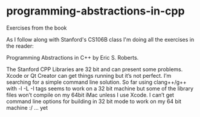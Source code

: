 programming-abstractions-in-cpp
===============================

Exercises from the book

As I follow along with Stanford's CS106B class I'm doing all the exercises in the reader:

Programming Abstractions in C++ by Eric S. Roberts.

The Stanford CPP Libraries are 32 bit and can present some problems.  Xcode or Qt Creator can get things running but it’s not perfect.  I’m searching for a simple command line solution.  So far using clang++/g++ with -l -L -I tags seems to work on a 32 bit machine but some of the library files won’t compile on my 64bit iMac unless I use Xcode.  I can’t get command line options for building in 32 bit mode to work on my 64 bit machine :/  … yet

